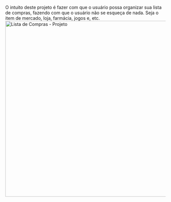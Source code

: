 O intuito deste projeto é fazer com que o usuário possa organizar sua lista de compras, fazendo com que o usuário não se esqueça de nada. Seja o item de mercado, loja, farmácia, jogos e, etc.
<img width="1020" height="553" alt="Lista de Compras - Projeto" src="https://github.com/user-attachments/assets/b215962c-d8a7-48bc-9b96-7209ab50f71c" />
